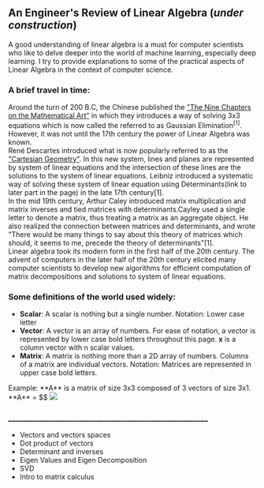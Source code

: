 ## An Engineer's Review of Linear Algebra (*under construction*)
A good understanding of linear algebra is a must for computer scientists who like to delve deeper into the world of machine learning, especially deep learning. I try to provide explanations to some of the practical aspects of Linear Algebra in the context of computer science.

### A brief travel in time:

  Around the turn of 200 B.C, the Chinese published the ["The Nine Chapters on the Mathematical Art"]("https://en.wikipedia.org/wiki/The_Nine_Chapters_on_the_Mathematical_Art") in which they introduces a way of solving 3x3 equations which is now called the referred to as Gaussian Elimination<sup>[1]</sup>. However, it was not until the 17th century the power of Linear Algebra was known.\
  René Descartes introduced what is now popularly referred to as the ["Cartesian Geometry"](https://en.wikipedia.org/wiki/Cartesian_geometry). In this new system, lines and planes are represented by system of linear equations and the intersection of these lines are the solutions to the system of linear equations. Leibniz introduced a systematic way of solving these system of linear equation using Determinants(link to later part in the page) in the late 17th century[1]. \
  In the mid 19th century, Arthur Caley introduced matrix multiplication and matrix inverses and tied matrices with determinants.Cayley used a single letter to denote a matrix, thus treating a matrix as an aggregate object. He also realized the connection between matrices and determinants, and wrote "There would be many things to say about this theory of matrices which should, it seems to me, precede the theory of determinants"[1].\
  Linear algebra took its modern form in the first half of the 20th century. The advent of computers in the later half of the 20th century elicited many computer scientists to develop new algorithms for efficient computation of matrix decompositions and solutions to system of linear equations. 
  
### Some definitions of the world used widely:

- **Scalar**: A scalar is nothing but a single number. Notation: Lower case letter
- **Vector**: A vector is an array of numbers. For ease of notation, a vector is represented by lower case bold letters throughout this page. **x** is a column vector with n scalar values.
- **Matrix**: A matrix is nothing more than a 2D array of numbers. Columns of a matrix are individual vectors. Notation: Matrices are represented in upper case bold letters.
<tab>
  Example:
  **A** is a matrix of size 3x3 composed of 3 vectors of size 3x1.
  **A** = $$
<img src="https://render.githubusercontent.com/render/math?math=e^{i \pi} = -1">
</tab>
  
  

### ____________________________________________________
- Vectors and vectors spaces
- Dot product of vectors
- Determinant and inverses
- Eigen Values and Eigen Decomposition
- SVD
- Intro to matrix calculus
